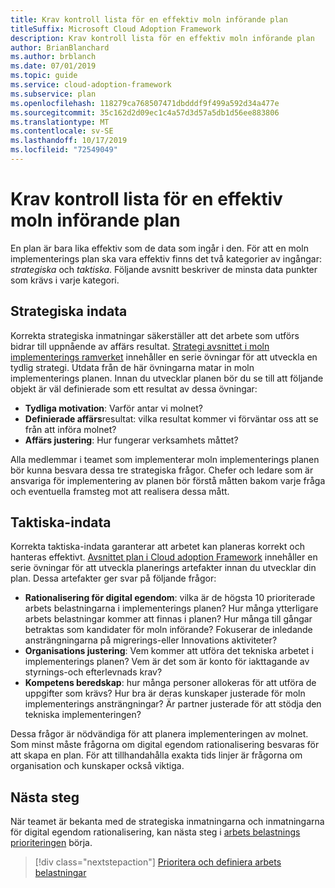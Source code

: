 ```yaml
---
title: Krav kontroll lista för en effektiv moln införande plan
titleSuffix: Microsoft Cloud Adoption Framework
description: Krav kontroll lista för en effektiv moln införande plan
author: BrianBlanchard
ms.author: brblanch
ms.date: 07/01/2019
ms.topic: guide
ms.service: cloud-adoption-framework
ms.subservice: plan
ms.openlocfilehash: 118279ca768507471dbdddf9f499a592d34a477e
ms.sourcegitcommit: 35c162d2d09ec1c4a57d3d57a5db1d56ee883806
ms.translationtype: MT
ms.contentlocale: sv-SE
ms.lasthandoff: 10/17/2019
ms.locfileid: "72549049"
---
```

# <a name="prerequisites-checklist-for-an-effective-cloud-adoption-plan"></a>Krav kontroll lista för en effektiv moln införande plan

En plan är bara lika effektiv som de data som ingår i den. För att en moln implementerings plan ska vara effektiv finns det två kategorier av ingångar: *strategiska* och *taktiska*. Följande avsnitt beskriver de minsta data punkter som krävs i varje kategori.

## <a name="strategic-inputs"></a>Strategiska indata

Korrekta strategiska inmatningar säkerställer att det arbete som utförs bidrar till uppnående av affärs resultat. [Strategi avsnittet i moln implementerings ramverket](../strategy/index.md) innehåller en serie övningar för att utveckla en tydlig strategi. Utdata från de här övningarna matar in moln implementerings planen. Innan du utvecklar planen bör du se till att följande objekt är väl definierade som ett resultat av dessa övningar:

- **Tydliga motivation**: Varför antar vi molnet?
- **Definierade affärs**resultat: vilka resultat kommer vi förväntar oss att se från att införa molnet?
- **Affärs justering**: Hur fungerar verksamhets måttet?

Alla medlemmar i teamet som implementerar moln implementerings planen bör kunna besvara dessa tre strategiska frågor. Chefer och ledare som är ansvariga för implementering av planen bör förstå måtten bakom varje fråga och eventuella framsteg mot att realisera dessa mått.

## <a name="tactical-inputs"></a>Taktiska-indata

Korrekta taktiska-indata garanterar att arbetet kan planeras korrekt och hanteras effektivt. [Avsnittet plan i Cloud adoption Framework](./index.md) innehåller en serie övningar för att utveckla planerings artefakter innan du utvecklar din plan. Dessa artefakter ger svar på följande frågor:

- **Rationalisering för digital egendom**: vilka är de högsta 10 prioriterade arbets belastningarna i implementerings planen? Hur många ytterligare arbets belastningar kommer att finnas i planen? Hur många till gångar betraktas som kandidater för moln införande? Fokuserar de inledande ansträngningarna på migrerings-eller Innovations aktiviteter?
- **Organisations justering**: Vem kommer att utföra det tekniska arbetet i implementerings planen? Vem är det som är konto för iakttagande av styrnings-och efterlevnads krav?
- **Kompetens beredskap**: hur många personer allokeras för att utföra de uppgifter som krävs? Hur bra är deras kunskaper justerade för moln implementerings ansträngningar? Är partner justerade för att stödja den tekniska implementeringen?

Dessa frågor är nödvändiga för att planera implementeringen av molnet. Som minst måste frågorna om digital egendom rationalisering besvaras för att skapa en plan. För att tillhandahålla exakta tids linjer är frågorna om organisation och kunskaper också viktiga.

## <a name="next-steps"></a>Nästa steg

När teamet är bekanta med de strategiska inmatningarna och inmatningarna för digital egendom rationalisering, kan nästa steg i [arbets belastnings prioriteringen](./workloads.md) börja.

> [!div class="nextstepaction"]
> [Prioritera och definiera arbets belastningar](./workloads.md)
